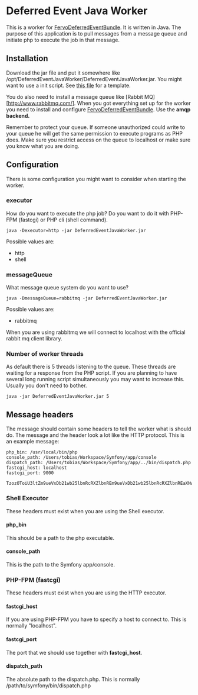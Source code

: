 # Deferred Event Java Worker

This is a worker for [FervoDeferredEventBundle][fervoSource]. It is written in Java. The purpose of
this application is to pull messages from a message queue and initiate php to execute the job in that message.

## Installation

Download the jar file and put it somewhere like /opt/DeferredEventJavaWorker/DeferredEventJavaWorker.jar. You might
want to use a init script. See [this file][initFile] for a template.

You do also need to install a message queue like [Rabbit MQ][http://www.rabbitmq.com/]. When you got everything
set up for the worker you need to install and configure [FervoDeferredEventBundle][fervoSource]. Use the **amqp backend.**

Remember to protect your queue. If someone unauthorized could write to your queue he will get the same permission to execute
programs as PHP does. Make sure you restrict access on the queue to localhost or make sure you know what you are doing.

## Configuration

There is some configuration you might want to consider when starting the worker.

### executor

How do you want to execute the php job? Do you want to do it with PHP-FPM (fastcgi) or PHP cli (shell command).

```java -Dexecutor=http -jar DeferredEventJavaWorker.jar```

Possible values are:

 * http
 * shell

### messageQueue

What message queue system do you want to use?

```java -DmessageQueue=rabbitmq -jar DeferredEventJavaWorker.jar```

Possible values are:

 * rabbitmq

When you are using rabbitmq we will connect to localhost with the official rabbit mq client library.

### Number of worker threads

As default there is 5 threads listening to the queue. These threads are waiting for a response from the PHP script. If
you are planning to have several long running script simultaneously you may want to increase this. Usually you don't need
to bother.

```java -jar DeferredEventJavaWorker.jar 5```

## Message headers

The message should contain some headers to tell the worker what is should do. The message and the header look a lot
like the HTTP protocol. This is an example message:

```batch
php_bin: /usr/local/bin/php
console_path: /Users/tobias/Workspace/Symfony/app/console
dispatch_path: /Users/tobias/Workspace/Symfony/app/../bin/dispatch.php
fastcgi_host: localhost
fastcgi_port: 9000

TzozOToiU3ltZm9ueVxDb21wb25lbnRcRXZlbnREm9ueVxDb21wb25lbnRcRXZlbnREaXNwYXRjRXZlbnREm9ueVxDb21wb25lbnRcRXZlbnRE
```

### Shell Executor

These headers must exist when you are using the Shell executor.

#### php_bin

This should be a path to the php executable.

#### console_path

This is the path to the Symfony app/console.

### PHP-FPM (fastcgi)

These headers must exist when you are using the HTTP executor.

#### fastcgi_host

If you are using PHP-FPM you have to specify a host to connect to. This is normally "localhost".

#### fastcgi_port

The port that we should use together with **fastcgi_host**.

#### dispatch_path

The absolute path to the dispatch.php. This is normally /path/to/symfony/bin/dispatch.php


[fervoSource]: https://github.com/fervo/FervoDeferredEventBundle
[initFile]: https://github.com/HappyR/DeferredEventJavaWorker/blob/master/deferred-event-java-worker.init-file
